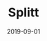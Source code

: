 ---
title: "Splitt"
blurb: "An app for tracking expenses and reconciling debts in a household or group of friends."
platform: "Web & iOS"
link: "https://jameslittle.me/blog/2020/splitt-postmortem/"
github: "https://github.com/jameslittle230/splitt-back"
external: true
when: "2019–2020"
tags: portfolio
date: 2019-09-01
---
